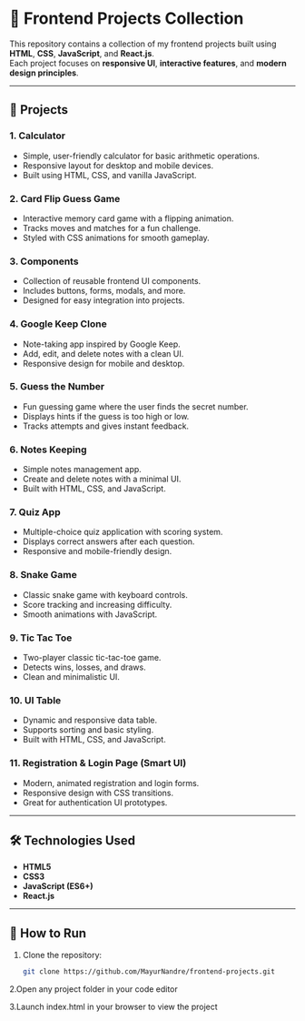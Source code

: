 # 🚀 Frontend Projects Collection

This repository contains a collection of my frontend projects built using **HTML**, **CSS**, **JavaScript**, and **React.js**.  
Each project focuses on **responsive UI**, **interactive features**, and **modern design principles**.

---

## 📂 Projects

### 1. Calculator
- Simple, user-friendly calculator for basic arithmetic operations.
- Responsive layout for desktop and mobile devices.
- Built using HTML, CSS, and vanilla JavaScript.

### 2. Card Flip Guess Game
- Interactive memory card game with a flipping animation.
- Tracks moves and matches for a fun challenge.
- Styled with CSS animations for smooth gameplay.

### 3. Components
- Collection of reusable frontend UI components.
- Includes buttons, forms, modals, and more.
- Designed for easy integration into projects.

### 4. Google Keep Clone
- Note-taking app inspired by Google Keep.
- Add, edit, and delete notes with a clean UI.
- Responsive design for mobile and desktop.

### 5. Guess the Number
- Fun guessing game where the user finds the secret number.
- Displays hints if the guess is too high or low.
- Tracks attempts and gives instant feedback.

### 6. Notes Keeping
- Simple notes management app.
- Create and delete notes with a minimal UI.
- Built with HTML, CSS, and JavaScript.

### 7. Quiz App
- Multiple-choice quiz application with scoring system.
- Displays correct answers after each question.
- Responsive and mobile-friendly design.

### 8. Snake Game
- Classic snake game with keyboard controls.
- Score tracking and increasing difficulty.
- Smooth animations with JavaScript.

### 9. Tic Tac Toe
- Two-player classic tic-tac-toe game.
- Detects wins, losses, and draws.
- Clean and minimalistic UI.

### 10. UI Table
- Dynamic and responsive data table.
- Supports sorting and basic styling.
- Built with HTML, CSS, and JavaScript.

### 11. Registration & Login Page (Smart UI)
- Modern, animated registration and login forms.
- Responsive design with CSS transitions.
- Great for authentication UI prototypes.

---

## 🛠️ Technologies Used
- **HTML5**
- **CSS3**
- **JavaScript (ES6+)**
- **React.js**

---


## 📌 How to Run
1. Clone the repository:
   ```bash
   git clone https://github.com/MayurNandre/frontend-projects.git

2.Open any project folder in your code editor

3.Launch index.html in your browser to view the project

